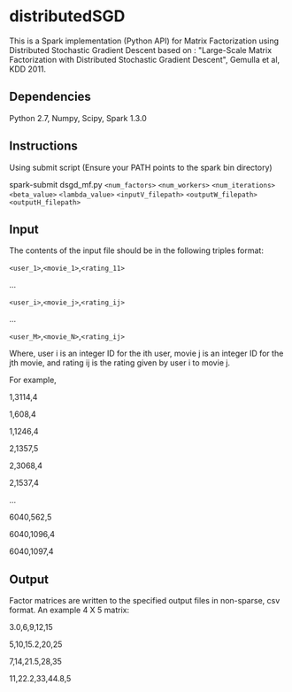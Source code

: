 # distributedSGD
This is a Spark implementation (Python API) for Matrix Factorization using 
Distributed Stochastic Gradient Descent based on : "Large-Scale Matrix 
Factorization with Distributed Stochastic Gradient Descent", Gemulla et al, 
KDD 2011.

## Dependencies
Python 2.7, Numpy, Scipy, Spark 1.3.0

## Instructions
Using submit script (Ensure your PATH points to the spark bin directory)

spark-submit dsgd\_mf.py `<num_factors>` `<num_workers>` `<num_iterations>`
`<beta_value>` `<lambda_value>`
`<inputV_filepath>` `<outputW_filepath>` `<outputH_filepath>`

## Input
The contents of the input file should be in the following triples format:

`<user_1>`,`<movie_1>`,`<rating_11>`

...

`<user_i>`,`<movie_j>`,`<rating_ij>`

...

`<user_M>`,`<movie_N>`,`<rating_ij>`

Where, user i is an integer ID for the ith user, movie j is an integer ID for 
the jth movie, and rating ij is the rating given by user i to movie j.

For example, 

1,3114,4

1,608,4

1,1246,4

2,1357,5

2,3068,4

2,1537,4

...

6040,562,5

6040,1096,4

6040,1097,4

## Output
Factor matrices are written to the specified output files in non-sparse, csv
format. An example 4 X 5 matrix:

3.0,6,9,12,15

5,10,15.2,20,25

7,14,21.5,28,35

11,22.2,33,44.8,5
